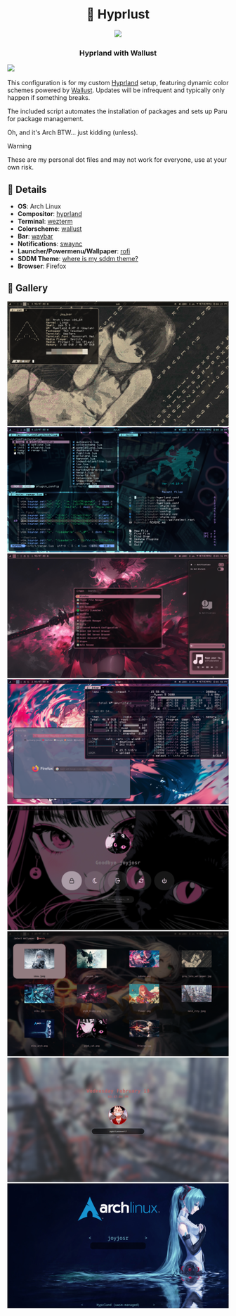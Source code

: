 <h1 align="center">💖 Hyprlust </h1>

<div align="center">
<img src="https://i.imgur.com/MXapNzU.png" height="auto" width="175"></img>
</div>

<h3 align="center"> Hyprland with Wallust</h4>

<img src="https://raw.githubusercontent.com/catppuccin/catppuccin/main/assets/palette/macchiato.png">

This configuration is for my custom [Hyprland](https://github.com/hyprwm/Hyprland) setup, featuring dynamic color schemes powered by [Wallust](https://codeberg.org/explosion-mental/wallust). Updates will be infrequent and typically only happen if something breaks.

The included script automates the installation of packages and sets up Paru for package management.

Oh, and it's Arch BTW... just kidding (unless).

> [!WARNING]
> These are my personal dot files and may not work for everyone, use at your own risk.

## 📝 Details

- **OS**: Arch Linux
- **Compositor**: [hyprland](https://github.com/hyprwm/Hyprland)
- **Terminal**: [wezterm](https://github.com/wez/wezterm)
- **Colorscheme**: [wallust](https://codeberg.org/explosion-mental/wallust)
- **Bar**: [waybar](https://github.com/Alexays/Waybar)
- **Notifications**: [swaync](https://github.com/ErikReider/SwayNotificationCenter)
- **Launcher/Powermenu/Wallpaper**: [rofi](https://github.com/lbonn/rofi)
- **SDDM Theme**: [where is my sddm theme?](https://github.com/stepanzubkov/where-is-my-sddm-theme)
- **Browser**: Firefox

## 📸 Gallery

![lain](screenshots/lain.png)
![terminal](screenshots/terminal.png)
![rofi_sway_sc](screenshots/rofi_sway_sc.png)
![btop_ff_sc](screenshots/btop_ff_sc.png)
![rofi_power_sc](screenshots/rofi_power_sc.png)
![rofi_wallpaper_sc](screenshots/rofi_wallpaper_sc.png)
![hyprlock_sc](screenshots/hyprlock_sc.png)
![sddm_sc](screenshots/sddm_sc.png)

